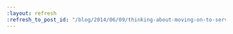 ```yaml
---
:layout: refresh
:refresh_to_post_id: "/blog/2014/06/09/thinking-about-moving-on-to-servlet-3-0"
---
```

